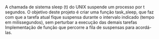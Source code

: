 A chamada de sistema sleep (t) do UNIX suspende um processo por t segundos. O objetivo deste projeto é criar uma função task_sleep, que faz com que a tarefa atual fique suspensa durante o intervalo indicado (tempo em milissegundos), sem perturbar a execução das demais tarefas
Implementação de função que percorre a fila de suspensas para acordá-las.